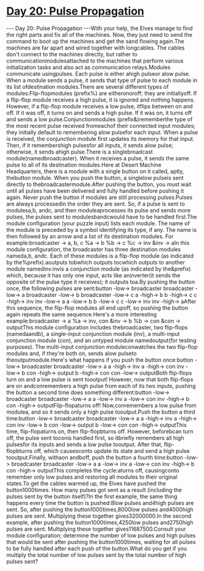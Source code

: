 # [ Day 20: Pulse Propagation ](https://adventofcode.com/2023/day/20)

--- Day 20: Pulse Propagation ---With your help, the Elves manage to find the right parts and fix all of the machines. Now, they just need to send the command to boot up the machines and get the sand flowing again.The machines are far apart and wired together with longcables. The cables don't connect to the machines directly, but rather to communicationmodulesattached to the machines that perform various initialization tasks and also act as communication relays.Modules communicate usingpulses. Each pulse is either ahigh pulseor alow pulse. When a module sends a pulse, it sends that type of pulse to each module in its list ofdestination modules.There are several different types of modules:Flip-flopmodules (prefix%) are eitheronoroff; they are initiallyoff. If a flip-flop module receives a high pulse, it is ignored and nothing happens. However, if a flip-flop module receives a low pulse, itflips between on and off. If it was off, it turns on and sends a high pulse. If it was on, it turns off and sends a low pulse.Conjunctionmodules (prefix&)rememberthe type of the most recent pulse received fromeachof their connected input modules; they initially default to remembering alow pulsefor each input. When a pulse is received, the conjunction module first updates its memory for that input. Then, if it remembershigh pulsesfor all inputs, it sends alow pulse; otherwise, it sends ahigh pulse.There is a singlebroadcast module(namedbroadcaster). When it receives a pulse, it sends the same pulse to all of its destination modules.Here at Desert Machine Headquarters, there is a module with a single button on it called, aptly, thebutton module. When you push the button, a singlelow pulseis sent directly to thebroadcastermodule.After pushing the button, you must wait until all pulses have been delivered and fully handled before pushing it again. Never push the button if modules are still processing pulses.Pulses are always processedin the order they are sent. So, if a pulse is sent to modulesa,b, andc, and then moduleaprocesses its pulse and sends more pulses, the pulses sent to modulesbandcwould have to be handled first.The module configuration (your puzzle input) lists each module. The name of the module is preceded by a symbol identifying its type, if any. The name is then followed by an arrow and a list of its destination modules. For example:broadcaster -> a, b, c
%a -> b
%b -> c
%c -> inv
&inv -> aIn this module configuration, the broadcaster has three destination modules nameda,b, andc. Each of these modules is a flip-flop module (as indicated by the%prefix).aoutputs tobwhich outputs tocwhich outputs to another module namedinv.invis a conjunction module (as indicated by the&prefix) which, because it has only one input, acts like aninverter(it sends the opposite of the pulse type it receives); it outputs toa.By pushing the button once, the following pulses are sent:button -low-> broadcaster
broadcaster -low-> a
broadcaster -low-> b
broadcaster -low-> c
a -high-> b
b -high-> c
c -high-> inv
inv -low-> a
a -low-> b
b -low-> c
c -low-> inv
inv -high-> aAfter this sequence, the flip-flop modules all end upoff, so pushing the button again repeats the same sequence.Here's a more interesting example:broadcaster -> a
%a -> inv, con
&inv -> b
%b -> con
&con -> outputThis module configuration includes thebroadcaster, two flip-flops (namedaandb), a single-input conjunction module (inv), a multi-input conjunction module (con), and an untyped module namedoutput(for testing purposes). The multi-input conjunction moduleconwatches the two flip-flop modules and, if they're both on, sends alow pulseto theoutputmodule.Here's what happens if you push the button once:button -low-> broadcaster
broadcaster -low-> a
a -high-> inv
a -high-> con
inv -low-> b
con -high-> output
b -high-> con
con -low-> outputBoth flip-flops turn on and a low pulse is sent tooutput! However, now that both flip-flops are on andconremembers a high pulse from each of its two inputs, pushing the button a second time does something different:button -low-> broadcaster
broadcaster -low-> a
a -low-> inv
a -low-> con
inv -high-> b
con -high-> outputFlip-flopaturns off! Now,conremembers a low pulse from modulea, and so it sends only a high pulse tooutput.Push the button a third time:button -low-> broadcaster
broadcaster -low-> a
a -high-> inv
a -high-> con
inv -low-> b
con -low-> output
b -low-> con
con -high-> outputThis time, flip-flopaturns on, then flip-flopbturns off. However, beforebcan turn off, the pulse sent toconis handled first, so itbriefly remembers all high pulsesfor its inputs and sends a low pulse tooutput. After that, flip-flopbturns off, which causesconto update its state and send a high pulse tooutput.Finally, withaon andboff, push the button a fourth time:button -low-> broadcaster
broadcaster -low-> a
a -low-> inv
a -low-> con
inv -high-> b
con -high-> outputThis completes the cycle:aturns off, causingconto remember only low pulses and restoring all modules to their original states.To get the cables warmed up, the Elves have pushed the button1000times. How many pulses got sent as a result (including the pulses sent by the button itself)?In the first example, the same thing happens every time the button is pushed:8low pulses and4high pulses are sent. So, after pushing the button1000times,8000low pulses and4000high pulses are sent. Multiplying these together gives32000000.In the second example, after pushing the button1000times,4250low pulses and2750high pulses are sent. Multiplying these together gives11687500.Consult your module configuration; determine the number of low pulses and high pulses that would be sent after pushing the button1000times, waiting for all pulses to be fully handled after each push of the button.What do you get if you multiply the total number of low pulses sent by the total number of high pulses sent?